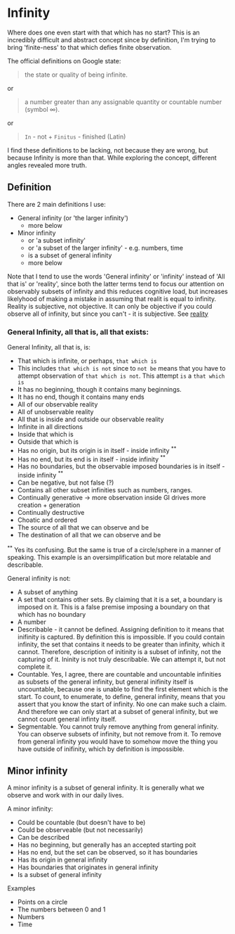 
# Infinity

Where does one even start with that which has no start? 
This is an incredibly difficult and abstract concept since by definition, I'm trying to bring 'finite-ness' to that which defies finite observation.

The official definitions on Google state:

> the state or quality of being infinite. 

or 

> a number greater than any assignable quantity or countable number (symbol ∞).

or

> `In` - not + `Finitus` - finished (Latin)

I find these definitions to be lacking, not because they are wrong, but because Infinity is more than that. While exploring the concept, different angles revealed more truth.


## Definition

There are 2 main definitions I use:

* General infinity (or 'the larger infinity')
    * more below
* Minor infinity 
    * or 'a subset infinity' 
    * or 'a subset of the larger infinity' - e.g. numbers, time
    * is a subset of general infinity
    * more below

Note that I tend to use the words 'General infinity' or 'infinity' instead of 'All that is' or 'reality', since both the latter terms tend to focus our attention on observably subsets of infinity and this reduces cognitive load, but increases likelyhood of making a mistake in assuming that realit is equal to infinity. Reality is subjective, not objective. It can only be objective if you could observe all of infinity, but since you can't - it is subjective.
See [reality](reality.md)

### General Infinity, all that is, all that exists:

General Infinity, all that is, is:

* That which is infinite, or perhaps, `that which is` 
* This includes `that which is not` since to `not be` means that you have to attempt observation of `that which is not`. This attempt `is` a `that which is`
* It has no beginning, though it contains many beginnings. 
* It has no end, though it contains many ends
* All of our observable reality
* All of unobservable reality
* All that is inside and outside our observable reality
* Infinite in all directions
* Inside that which is
* Outside that which is 
* Has no origin, but its origin is in itself - inside infinity <sup>**</sup>
* Has no end, but its end is in itself - inside infinity <sup>**</sup>
* Has no boundaries, but the observable imposed boundaries is in itself - inside infinity <sup>**</sup>
* Can be negative, but not false (?)
* Contains all other subset infinities such as numbers, ranges. 
* Continually generative -> more observation inside GI drives more creation + generation
* Continually destructive
* Choatic and ordered
* The source of all that we can observe and be
* The destination of all that we can observe and be
  
<sup>**</sup> Yes its confusing. But the same is true of a circle/sphere in a manner of speaking. This example is an oversimplification but more relatable and describable.

General infinity is not:

* A subset of anything
* A set that contains other sets. By claiming that it is a set, a boundary is imposed on it. This is a false premise imposing a boundary on that which has no boundary
* A number
* Describable - it cannot be defined. Assigning definition to it means that inifinity is captured. By definition this is impossible. If you could contain infinity, the set that contains it needs to be greater than infinity, which it cannot. Therefore, description of initinity is a subset of infinity, not the capturing of it. Ininity is not truly describable. We can attempt it, but not complete it.
* Countable. Yes, I agree, there are countable and uncountable infinities as subsets of the general infinity, but general inifinity itself is uncountable, because one is unable to find the first element which is the start. To count, to enumerate, to define, general infinity, means that you assert that you know the start of infinity. No one can make such a claim. And therefore we can only start at a subset of general infinity, but we cannot count general infinty itself.
* Segmentable. You cannot truly remove anything from general infinity. You can observe subsets of infinity, but not remove from it. To remove from general infinity you would have to somehow move the thing you have outside of inifinity, which by definition is impossible.
 

## Minor infinity

A minor infinity is a subset of general infinity. It is generally what we observe and work with in our daily lives.

A minor infinity:

 * Could be countable (but doesn't have to be)
 * Could be observeable (but not necessarily)
 * Can be described
 * Has no beginning, but generally has an accepted starting poit
 * Has no end, but the set can be observed, so it has boundaries
 * Has its origin in general infinity 
 * Has boundaries that originates in general infinity
 * Is a subset of general infinity

Examples

* Points on a circle
* The numbers between 0 and 1
* Numbers
* Time
